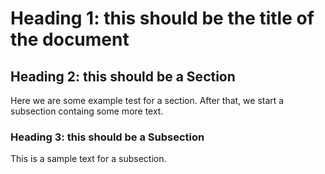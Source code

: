 # Heading 1: this should be the title of the document

## Heading 2: this should be a Section

Here we are some example test for a section. After that, we start a subsection containg some more text.

### Heading 3: this should be a Subsection

This is a sample text for a subsection.